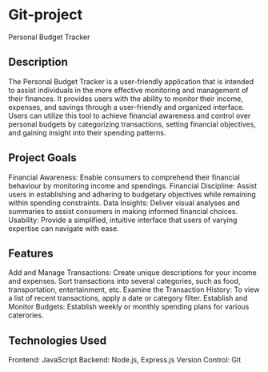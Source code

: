 # Git-project
Personal Budget Tracker 

## Description 

The Personal Budget Tracker is a user-friendly application that is intended to assist individuals in the more effective monitoring and management of their finances. 
It provides users with the ability to monitor their income, expenses, and savings through a user-friendly and organized interface.
Users can utilize this tool to achieve financial awareness and control over personal budgets by categorizing transactions, setting financial objectives, and gaining insight into their spending patterns.

## Project Goals

Financial Awareness: Enable consumers to comprehend their financial behaviour by monitoring income and spendings.
Financial Discipline: Assist users in establishing and adhering to budgetary objectives while remaining within spending constraints.
Data Insights: Deliver visual analyses and summaries to assist consumers in making informed financial choices.
Usability: Provide a simplified, intuitive interface that users of varying expertise can navigate with ease.

## Features 

Add and Manage Transactions: Create unique descriptions for your income and expenses.
Sort transactions into several categories, such as food, transportation, entertainment, etc.
Examine the Transaction History:
To view a list of recent transactions, apply a date or category filter.
Establish and Monitor Budgets: Establish weekly or monthly spending plans for various caterories.

## Technologies Used 

Frontend: JavaScript 
Backend: Node.js, Express.js
Version Control: Git

## 
